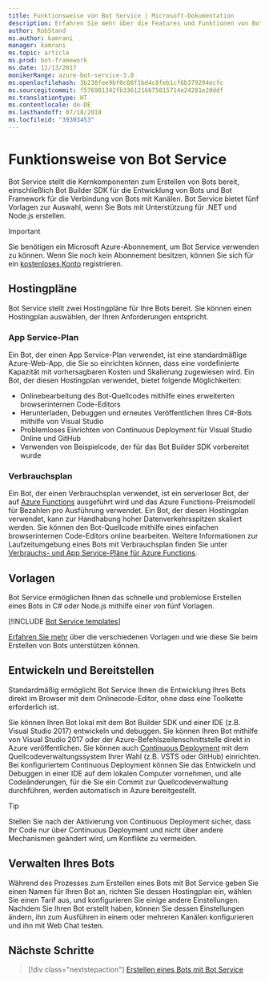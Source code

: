 ```yaml
---
title: Funktionsweise von Bot Service | Microsoft-Dokumentation
description: Erfahren Sie mehr über die Features und Funktionen von Bot Service.
author: RobStand
ms.author: kamrani
manager: kamrani
ms.topic: article
ms.prod: bot-framework
ms.date: 12/13/2017
monikerRange: azure-bot-service-3.0
ms.openlocfilehash: 3b238fee9bf0c08f1bd4c8feb1cf6b379294ecfc
ms.sourcegitcommit: f576981342fb3361216675815714e24281e20ddf
ms.translationtype: HT
ms.contentlocale: de-DE
ms.lasthandoff: 07/18/2018
ms.locfileid: "39303453"
---
```

# <a name="how-bot-service-works"></a>Funktionsweise von Bot Service

Bot Service stellt die Kernkomponenten zum Erstellen von Bots bereit, einschließlich Bot Builder SDK für die Entwicklung von Bots und Bot Framework für die Verbindung von Bots mit Kanälen. Bot Service bietet fünf Vorlagen zur Auswahl, wenn Sie Bots mit Unterstützung für .NET und Node.js erstellen.

> [!IMPORTANT]
> Sie benötigen ein Microsoft Azure-Abonnement, um Bot Service verwenden zu können. Wenn Sie noch kein Abonnement besitzen, können Sie sich für ein <a href="https://azure.microsoft.com/en-us/free/" target="_blank">kostenloses Konto</a> registrieren.

## <a name="hosting-plans"></a>Hostingpläne
Bot Service stellt zwei Hostingpläne für Ihre Bots bereit. Sie können einen Hostingplan auswählen, der Ihren Anforderungen entspricht.

### <a name="app-service-plan"></a>App Service-Plan

Ein Bot, der einen App Service-Plan verwendet, ist eine standardmäßige Azure-Web-App, die Sie so einrichten können, dass eine vordefinierte Kapazität mit vorhersagbaren Kosten und Skalierung zugewiesen wird. Ein Bot, der diesen Hostingplan verwendet, bietet folgende Möglichkeiten:

* Onlinebearbeitung des Bot-Quellcodes mithilfe eines erweiterten browserinternen Code-Editors
* Herunterladen, Debuggen und erneutes Veröffentlichen Ihres C#-Bots mithilfe von Visual Studio
* Problemloses Einrichten von Continuous Deployment für Visual Studio Online und GitHub
* Verwenden von Beispielcode, der für das Bot Builder SDK vorbereitet wurde

### <a name="consumption-plan"></a>Verbrauchsplan
Ein Bot, der einen Verbrauchsplan verwendet, ist ein serverloser Bot, der auf <a href="http://go.microsoft.com/fwlink/?linkID=747839" target="_blank">Azure Functions</a> ausgeführt wird und das Azure Functions-Preismodell für Bezahlen pro Ausführung verwendet. Ein Bot, der diesen Hostingplan verwendet, kann zur Handhabung hoher Datenverkehrsspitzen skaliert werden. Sie können den Bot-Quellcode mithilfe eines einfachen browserinternen Code-Editors online bearbeiten. Weitere Informationen zur Laufzeitumgebung eines Bots mit Verbrauchsplan finden Sie unter <a target='_blank' href='/azure/azure-functions/functions-scale'>Verbrauchs- und App Service-Pläne für Azure Functions</a>.

## <a name="templates"></a>Vorlagen

Bot Service ermöglichen Ihnen das schnelle und problemlose Erstellen eines Bots in C# oder Node.js mithilfe einer von fünf Vorlagen.

[!INCLUDE [Bot Service templates](~/includes/snippet-abs-templates.md)]

[Erfahren Sie mehr](bot-service-concept-templates.md) über die verschiedenen Vorlagen und wie diese Sie beim Erstellen von Bots unterstützen können.

## <a name="develop-and-deploy"></a>Entwickeln und Bereitstellen

Standardmäßig ermöglicht Bot Service Ihnen die Entwicklung Ihres Bots direkt im Browser mit dem Onlinecode-Editor, ohne dass eine Toolkette erforderlich ist. 

Sie können Ihren Bot lokal mit dem Bot Builder SDK und einer IDE (z.B. Visual Studio 2017) entwickeln und debuggen. Sie können Ihren Bot mithilfe von Visual Studio 2017 oder der Azure-Befehlszeilenschnittstelle direkt in Azure veröffentlichen. Sie können auch [Continuous Deployment](bot-service-continuous-deployment.md) mit dem Quellcodeverwaltungssystem Ihrer Wahl (z.B. VSTS oder GitHub) einrichten. Bei konfiguriertem Continuous Deployment können Sie das Entwickeln und Debuggen in einer IDE auf dem lokalen Computer vornehmen, und alle Codeänderungen, für die Sie ein Commit zur Quellcodeverwaltung durchführen, werden automatisch in Azure bereitgestellt.  

> [!TIP]
> Stellen Sie nach der Aktivierung von Continuous Deployment sicher, dass Ihr Code nur über Continuous Deployment und nicht über andere Mechanismen geändert wird, um Konflikte zu vermeiden.

## <a name="manage-your-bot"></a>Verwalten Ihres Bots 

Während des Prozesses zum Erstellen eines Bots mit Bot Service geben Sie einen Namen für Ihren Bot an, richten Sie dessen Hostingplan ein, wählen Sie einen Tarif aus, und konfigurieren Sie einige andere Einstellungen. Nachdem Sie Ihren Bot erstellt haben, können Sie dessen Einstellungen ändern, ihn zum Ausführen in einem oder mehreren Kanälen konfigurieren und ihn mit Web Chat testen. 

## <a name="next-steps"></a>Nächste Schritte

> [!div class="nextstepaction"]
> [Erstellen eines Bots mit Bot Service](bot-service-quickstart.md)